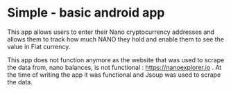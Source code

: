 # Simple - basic android app

This app allows users to enter their Nano cryptocurrency addresses and allows them to track how much NANO they hold and enable them to see the value in Fiat currency.

This app does not function anymore as the website that was used to scrape the data from, nano balances, is not functional : https://nanoexplorer.io . At the time of writing the app it was functional and Jsoup was used to scrape the data. 